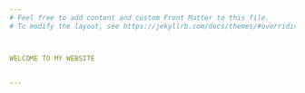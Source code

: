 ```yaml
---
# Feel free to add content and custom Front Matter to this file.
# To modify the layout, see https://jekyllrb.com/docs/themes/#overriding-theme-defaults



WELCOME TO MY WEBSITE


---
```

